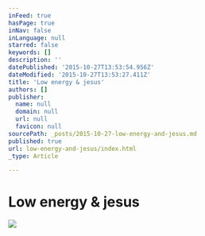 ```yaml
---
inFeed: true
hasPage: true
inNav: false
inLanguage: null
starred: false
keywords: []
description: ''
datePublished: '2015-10-27T13:53:54.956Z'
dateModified: '2015-10-27T13:53:27.411Z'
title: 'Low energy & jesus'
authors: []
publisher:
  name: null
  domain: null
  url: null
  favicon: null
sourcePath: _posts/2015-10-27-low-energy-and-jesus.md
published: true
url: low-energy-and-jesus/index.html
_type: Article

---
```

# Low energy & jesus
![](https://the-grid-user-content.s3-us-west-2.amazonaws.com/b35a055a-c1a8-4bdb-b200-83ad07233871.JPG)